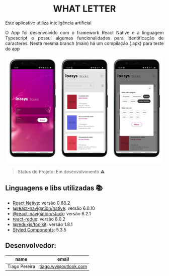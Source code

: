 <h1 align="center"> WHAT LETTER </h1>
<p align="justify"> Este aplicativo utiliza inteligência artificial </p>
<p align="justify"> O App foi desenvolvido com o framework React Native e a linguagem Typescript e possui algumas funcionalidades para identificação de caracteres. Nesta mesma branch (main) há um compilação (.apk) para teste do app</p>
<img src="https://raw.githubusercontent.com/tii3030/ioasysBook/main/Screeshot.png?token=GHSAT0AAAAAABU3KGP6R7UGP7PWE7JCB3VAYULYKDQ"></img>


> Status do Projeto: Em desenvolvimento :warning:

## Linguagens e libs utilizadas :books:

- [React Native](https://reactnative.dev/docs/typescript): versão 0.68.2
- [@react-navigation/native](https://reactnavigation.org/docs/typescript/): versão 6.0.10
- [@react-navigation/stack](https://reactnavigation.org/docs/typescript/): versão 6.2.1
- [react-redux](https://react-redux.js.org/): versão 8.0.2
- [@reduxjs/toolkit](https://redux-toolkit.js.org/usage/usage-with-typescript): versão 1.8.1
- [Styled Components](https://styled-components.com/docs/basics): 5.3.5


## Desenvolvedor: 
|name|email|
| -------- | -------- |
|Tiago Pereira|tiago.wy@outlook.com|
